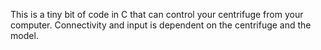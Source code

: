This is a tiny bit of code in C that can control your centrifuge from your computer. Connectivity and input is dependent on the centrifuge and the model.
